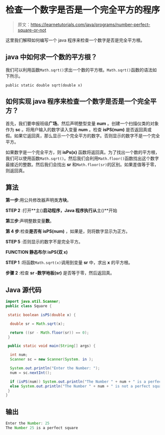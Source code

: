 # 检查一个数字是否是一个完全平方的程序

> 原文：<https://learnetutorials.com/java/programs/number-perfect-square-or-not>

这里我们解释如何编写一个 java 程序来检查一个数字是否是完全平方根。

## java 中如何求一个数的平方根？

我们可以利用函数`Math.sqrt()`求出一个数的平方根。`Math.sqrt()`函数的语法如下所示。

`public static double sqrt(double x)`

## 如何实现 java 程序来检查一个数字是否是一个完全平方？

首先，我们要申报班级**广场**。然后声明整型变量 **num** 。创建一个扫描仪类的对象作为 **sc** 。将用户输入的数字读入变量 **num** 。检查 **isPS(num)** 是否返回真或假。如果它返回真，那么显示一个完全平方的数字。否则显示的数字不是一个完全平方。

如果数字是一个完全平方，则 **isPs(x)** 函数将返回真。为了找出一个数的平方根，我们可以使用函数`Math.sqrt()`。然后我们会利用`Math.floor()`函数找出这个数字最接近的整数。然后我们会找出 **sr** 和`Math.floor(sr)`的区别。如果差值等于零，则返回真。

## 算法

**第一步**:用公共修改器声明类**方块**。

**STEP 2** :打开**主()**启动程序，Java 程序执行从**主()**开始

**第三步**:声明整数变量**数**。

**第 4 步**:检查**是否有 isPS(num)** ，如果是，则将数字显示为正方。

**STEP 5** :否则显示的数字不是完全平方。

**FUNCTION 静态布尔 isPS(双 x)**

**STEP 1** :将函数`Math.sqrt(x)`调用到变量 **sr** 中，求出 **x** 的平方根。

**步骤 2** :检查 **sr -数学地板(sr)** 是否等于零，然后返回真。

## Java 源代码

```java
import java.util.Scanner;
public class Square {

 static boolean isPS(double x) {

  double sr = Math.sqrt(x);

  return ((sr - Math.floor(sr)) == 0);
 }

 public static void main(String[] args) {

  int num;
  Scanner sc = new Scanner(System. in );

  System.out.println("Enter the Number: ");
  num = sc.nextInt();

  if (isPS(num)) System.out.println("The Number " + num + " is a perfect square");
  else System.out.println("The Number " + num + " is not a perfect square");
 }
}

```

## 输出

```java
Enter the Number: 25
The Number 25 is a perfect square
```